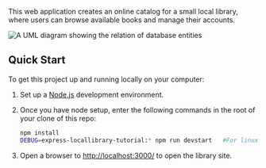 
This web application creates an online catalog for a small local library, where users can browse available books and manage their accounts.

![A UML diagram showing the relation of database entities](https://raw.githubusercontent.com/mdn/express-locallibrary-tutorial/main/public/images/Library%20Website%20-%20Mongoose_Express.png)

## Quick Start

To get this project up and running locally on your computer:

1. Set up a [Node.js](https://wiki.developer.mozilla.org/en-US/docs/Learn/Server-side/Express_Nodejs/development_environment) development environment.
2. Once you have node setup, enter the following commands in the root of your clone of this repo:

   ```bash
   npm install
   DEBUG=express-locallibrary-tutorial:* npm run devstart   #For linux
   ```

3. Open a browser to <http://localhost:3000/> to open the library site.

